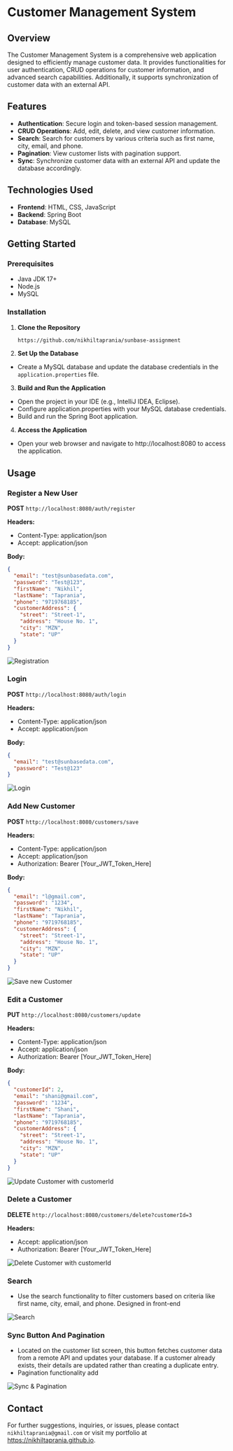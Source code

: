 # Customer Management System

## Overview

The Customer Management System is a comprehensive web application designed to efficiently manage customer data. It provides functionalities for user authentication, CRUD operations for customer information, and advanced search capabilities. Additionally, it supports synchronization of customer data with an external API.

## Features

- **Authentication**: Secure login and token-based session management.
- **CRUD Operations**: Add, edit, delete, and view customer information.
- **Search**: Search for customers by various criteria such as first name, city, email, and phone.
- **Pagination**: View customer lists with pagination support.
- **Sync**: Synchronize customer data with an external API and update the database accordingly.

## Technologies Used

- **Frontend**: HTML, CSS, JavaScript
- **Backend**: Spring Boot
- **Database**: MySQL

## Getting Started

### Prerequisites

- Java JDK 17+
- Node.js
- MySQL

### Installation

1. **Clone the Repository**

   ```bash
   https://github.com/nikhiltaprania/sunbase-assignment
2. **Set Up the Database**
- Create a MySQL database and update the database credentials in the `application.properties` file.

3. **Build and Run the Application**

- Open the project in your IDE (e.g., IntelliJ IDEA, Eclipse).
- Configure application.properties with your MySQL database credentials.
- Build and run the Spring Boot application.
4. **Access the Application**
- Open your web browser and navigate to http://localhost:8080 to access the application.

## Usage
### Register a New User

**POST** `http://localhost:8080/auth/register`

**Headers:**
- Content-Type: application/json
- Accept: application/json

**Body:**
```json
{
  "email": "test@sunbasedata.com",
  "password": "Test@123",
  "firstName": "Nikhil",
  "lastName": "Taprania",
  "phone": "9719768185",
  "customerAddress": {
    "street": "Street-1",
    "address": "House No. 1",
    "city": "MZN",
    "state": "UP"
  }
}
```
![Registration](/SunbaseAssignment/src/main/resources/static/project-images/registration.png)

### Login
**POST** `http://localhost:8080/auth/login`

**Headers:**
- Content-Type: application/json
- Accept: application/json

**Body:**
```json
{
  "email": "test@sunbasedata.com",
  "password": "Test@123"
}
```
![Login](/SunbaseAssignment/src/main/resources/static/project-images/login.png)

### Add New Customer

**POST** `http://localhost:8080/customers/save`

**Headers:**
- Content-Type: application/json
- Accept: application/json
- Authorization: Bearer [Your_JWT_Token_Here]

**Body:**
```json
{
  "email": "l@gmail.com",
  "password": "1234",
  "firstName": "Nikhil",
  "lastName": "Taprania",
  "phone": "9719768185",
  "customerAddress": {
    "street": "Street-1",
    "address": "House No. 1",
    "city": "MZN",
    "state": "UP"
  }
}
```
![Save new Customer](/SunbaseAssignment/src/main/resources/static/project-images/add.png)

### Edit a Customer

**PUT** `http://localhost:8080/customers/update`

**Headers:**
- Content-Type: application/json
- Accept: application/json
- Authorization: Bearer [Your_JWT_Token_Here]

**Body:**
```json
{
  "customerId": 2,
  "email": "shani@gmail.com",
  "password": "1234",
  "firstName": "Shani",
  "lastName": "Taprania",
  "phone": "9719768185",
  "customerAddress": {
    "street": "Street-1",
    "address": "House No. 1",
    "city": "MZN",
    "state": "UP"
  }
}
```
![Update Customer with customerId](/SunbaseAssignment/src/main/resources/static/project-images/update.png)

### Delete a Customer

**DELETE** `http://localhost:8080/customers/delete?customerId=3`

**Headers:**
- Accept: application/json
- Authorization: Bearer [Your_JWT_Token_Here]

![Delete Customer with customerId](/SunbaseAssignment/src/main/resources/static/project-images/delete.png)

### Search
- Use the search functionality to filter customers based on criteria like first name, city, email, and phone. Designed in front-end

![Search](/SunbaseAssignment/src/main/resources/static/project-images/search.png)

### Sync Button And Pagination
- Located on the customer list screen, this button fetches customer data from a remote API and updates your database. If a customer already exists, their details are updated rather than creating a duplicate entry.
- Pagination functionality add

![Sync & Pagination](/SunbaseAssignment/src/main/resources/static/project-images/sync.png)

## Contact
For further suggestions, inquiries, or issues, please contact `nikhiltaprania@gmail.com` or visit my portfolio at https://nikhiltaprania.github.io.